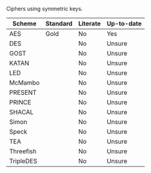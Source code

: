 Ciphers using symmetric keys.

| Scheme | Standard | Literate | Up-to-date |
| --- | --- | --- | --- |
| AES | Gold | No | Yes |
| DES | | No | Unsure |
| GOST | | No | Unsure |
| KATAN | | No | Unsure |
| LED | | No | Unsure |
| McMambo | | No | Unsure |
| PRESENT | | No | Unsure |
| PRINCE | | No | Unsure |
| SHACAL | | No | Unsure |
| Simon | | No | Unsure |
| Speck | | No | Unsure |
| TEA | | No | Unsure |
| Threefish | | No | Unsure |
| TripleDES | | No | Unsure |